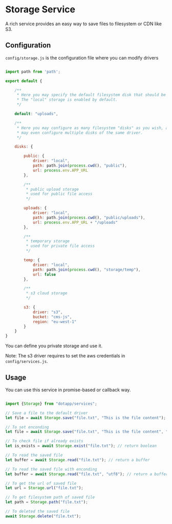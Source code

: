 # Storage Service

A rich service provides an easy way to save files to filesystem or CDN like S3.

## Configuration

`config/storage.js` is the configuration file where you can modify drivers


``` javascript

import path from 'path';

export default {

    /**
     * Here you may specify the default filesystem disk that should be used.
     * The "local" storage is enabled by default.
     */

    default: "uploads",

    /**
     * Here you may configure as many filesystem "disks" as you wish, and you
     * may even configure multiple disks of the same driver.
     */

    disks: {

        public: {
            driver: "local",
            path: path.join(process.cwd(), "public"),
            url: process.env.APP_URL
        },

        /**
         * public upload storage
         * used for public file access
         */

        uploads: {
            driver: "local",
            path: path.join(process.cwd(), "public/uploads"),
            url: process.env.APP_URL + "/uploads"
        },

        /**
         * temporary storage
         * used for private file access
         */

        temp: {
            driver: "local",
            path: path.join(process.cwd(), "storage/temp"),
            url: false
        },

        /**
         * s3 cloud storage
         */

        s3: {
            driver: "s3",
            bucket: "cms-js",
            region: "eu-west-1"
        }
    }
}
```
You can define you private storage and use it.

Note: The s3 driver requires to set the aws credentials in `config/services.js`.



## Usage

You can use this service in promise-based or callback way.

``` javascript

import {Storage} from "dotapp/services";

// Save a file to the default driver
let file = await Storage.save("file.txt", "This is the file content");

// To set enconding
let file = await Storage.save("file.txt", "This is the file content", "utf8");

// To check file if already exists
let is_exists = await Storage.exist("file.txt"); // return boolean

// To read the saved file
let buffer = await Storage.read("file.txt"); // return a buffer

// To read the saved file with enconding
let buffer = await Storage.read("file.txt", "utf8"); // return a buffer

// To get the url of saved file
let url = Storage.url("file.txt");

// To get filesystem path of saved file
let path = Storage.path("file.txt");

// To deleted the saved file
await Storage.delete("file.txt");


```
